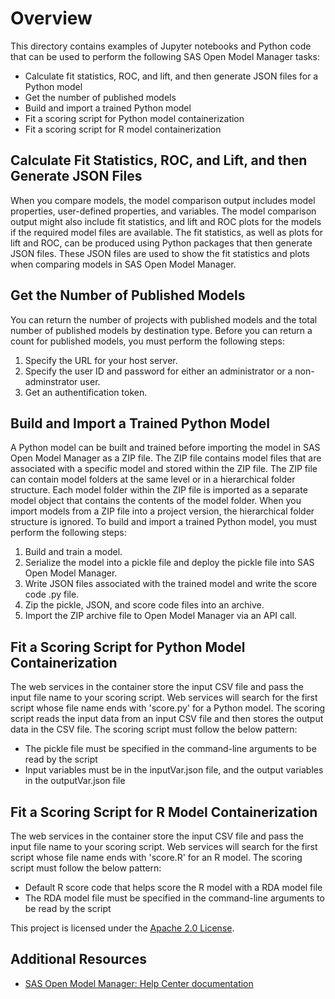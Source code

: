# Overview

This directory contains examples of Jupyter notebooks and Python code that can be used to perform the following SAS Open Model Manager tasks:
* Calculate fit statistics, ROC, and lift, and then generate JSON files for a Python model
* Get the number of published models
* Build and import a trained Python model
* Fit a scoring script for Python model containerization
* Fit a scoring script for R model containerization


## Calculate Fit Statistics, ROC, and Lift, and then Generate JSON Files

When you compare models, the model comparison output includes model properties, user-defined properties, and variables. The model comparison output 
might also include fit statistics, and lift and ROC plots for the models if the required model files are available. The fit statistics, as well as 
plots for lift and ROC, can be produced using Python packages that then generate JSON files. These JSON files are used to show the fit statistics
and plots when comparing models in SAS Open Model Manager.


## Get the Number of Published Models

You can return the number of projects with published models and the total number of published models by destination type. Before you can return a count for published models,
you must perform the following steps:

1. Specify the URL for your host server.
2. Specify the user ID and password for either an administrator or a non-adminstrator user.
3. Get an authentification token.


## Build and Import a Trained Python Model

A Python model can be built and trained before importing the model in SAS Open Model Manager as a ZIP file. The ZIP file contains model files that are associated
with a specific model and stored within the ZIP file. The ZIP file can contain model folders at the same level or in a hierarchical folder structure. 
Each model folder within the ZIP file is imported as a separate model object that contains the contents of the model folder. 
When you import models from a ZIP file into a project version, the hierarchical folder structure is ignored. To build and import a trained Python model, you must
perform the following steps:

1. Build and train a model.
2. Serialize the model into a pickle file and deploy the pickle file into SAS Open Model Manager.
3. Write JSON files associated with the trained model and write the score code .py file.
4. Zip the pickle, JSON, and score code files into an archive.
5. Import the ZIP archive file to Open Model Manager via an API call.


## Fit a Scoring Script for Python Model Containerization

The web services in the container store the input CSV file and pass the input file name to your scoring script. Web services will search for the first script whose file 
name ends with 'score.py' for a Python model. The scoring script reads the input data from an input CSV file and then stores the output data in the CSV file.
The scoring script must follow the below pattern:

* The pickle file must be specified in the command-line arguments to be read by the script
* Input variables must be in the inputVar.json file, and the output variables in the outputVar.json file 


## Fit a Scoring Script for R Model Containerization

The web services in the container store the input CSV file and pass the input file name to your scoring script. Web services will search for the first script whose file
name ends with 'score.R' for an R model. The scoring script must follow the below pattern:

* Default R score code that helps score the R model with a RDA model file
* The RDA model file must be specified in the command-line arguments to be read by the script



This project is licensed under the [Apache 2.0 License](LICENSE).

## Additional Resources
* [SAS Open Model Manager: Help Center documentation](https://documentation.sas.com/?cdcId=openmmcdc&cdcVersion=1.2&docsetId=openmmug&docsetTarget=titlepage.htm&locale=en)

